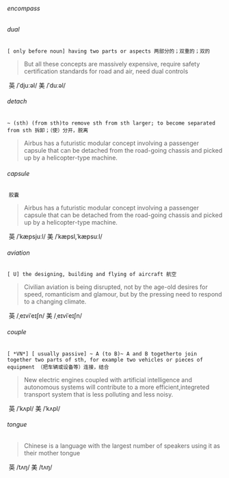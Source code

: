 ###### encompass

###### dual

​	`[ only before noun] having two parts or aspects 两部分的；双重的；双的`

> But all these concepts are massively expensive, require safety certification standards for road and air, need dual controls

​	英 /ˈdjuːəl/  美 /ˈduːəl/ 

###### detach

​	`~ (sth) (from sth)to remove sth from sth larger; to become separated from sth 拆卸；（使）分开，脱离`

> Airbus has a futuristic modular concept involving a passenger capsule that can be detached from the road-going chassis and picked up by a helicopter-type machine.

###### capsule

​	`胶囊`

> Airbus has a futuristic modular concept involving a passenger capsule that can be detached from the road-going chassis and picked up by a helicopter-type machine.

​	英 /ˈkæpsjuːl/  美 /ˈkæpsl,ˈkæpsuːl/ 

###### aviation

​	`[ U] the designing, building and flying of aircraft 航空`

> Civilian aviation is being disrupted, not by the age-old desires for speed, romanticism and glamour, but by the pressing need to respond to a changing climate.

​	英 /ˌeɪviˈeɪʃn/  美 /ˌeɪviˈeɪʃn/ 

###### couple

​	`[ *VN*] [ usually passive] ~ A (to B)~ A and B togetherto join together two parts of sth, for example two vehicles or pieces of equipment （把车辆或设备等）连接，结合`

> New electric engines coupled with artificial intelligence and autonomous systems will contribute to a more efficient,integreted transport system that is less polluting and less noisy.

​	英 /ˈkʌpl/  美 /ˈkʌpl/ 

###### tongue

> Chinese is a language with the largest number of speakers using it as their mother tongue

​	英 /tʌŋ/  美 /tʌŋ/ 